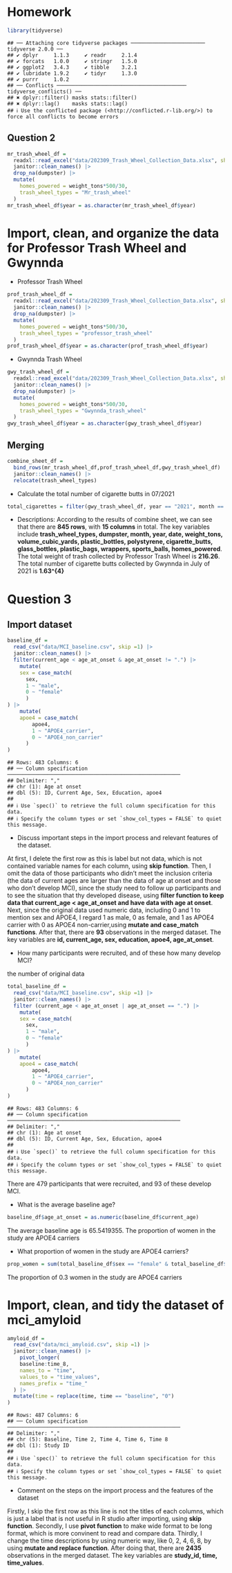 Homework
================

``` r
library(tidyverse)
```

    ## ── Attaching core tidyverse packages ──────────────────────── tidyverse 2.0.0 ──
    ## ✔ dplyr     1.1.3     ✔ readr     2.1.4
    ## ✔ forcats   1.0.0     ✔ stringr   1.5.0
    ## ✔ ggplot2   3.4.3     ✔ tibble    3.2.1
    ## ✔ lubridate 1.9.2     ✔ tidyr     1.3.0
    ## ✔ purrr     1.0.2     
    ## ── Conflicts ────────────────────────────────────────── tidyverse_conflicts() ──
    ## ✖ dplyr::filter() masks stats::filter()
    ## ✖ dplyr::lag()    masks stats::lag()
    ## ℹ Use the conflicted package (<http://conflicted.r-lib.org/>) to force all conflicts to become errors

## Question 2

``` r
mr_trash_wheel_df = 
  readxl::read_excel("data/202309_Trash_Wheel_Collection_Data.xlsx", sheet = 1, range = "A2:N586") |>
  janitor::clean_names() |> 
  drop_na(dumpster) |> 
  mutate(
    homes_powered = weight_tons*500/30,
    trash_wheel_types = "Mr_trash_wheel"
  )
mr_trash_wheel_df$year = as.character(mr_trash_wheel_df$year)
```

# Import, clean, and organize the data for Professor Trash Wheel and Gwynnda

- Professor Trash Wheel

``` r
prof_trash_wheel_df = 
  readxl::read_excel("data/202309_Trash_Wheel_Collection_Data.xlsx", sheet = 2, range = "A2:M108") |> 
  janitor::clean_names() |> 
  drop_na(dumpster) |> 
  mutate(
    homes_powered = weight_tons*500/30,
    trash_wheel_types = "professor_trash_wheel"
  )
prof_trash_wheel_df$year = as.character(prof_trash_wheel_df$year)
```

- Gwynnda Trash Wheel

``` r
gwy_trash_wheel_df = 
  readxl::read_excel("data/202309_Trash_Wheel_Collection_Data.xlsx", sheet = 4, range = "A2:L157") |> 
  janitor::clean_names() |> 
  drop_na(dumpster) |> 
  mutate(
    homes_powered = weight_tons*500/30,
    trash_wheel_types = "Gwynnda_trash_wheel"
  )
gwy_trash_wheel_df$year = as.character(gwy_trash_wheel_df$year)
```

## Merging

``` r
combine_sheet_df = 
  bind_rows(mr_trash_wheel_df,prof_trash_wheel_df,gwy_trash_wheel_df) |>
  janitor::clean_names() |> 
  relocate(trash_wheel_types)
```

- Calculate the total number of cigarette butts in 07/2021

``` r
total_cigarettes = filter(gwy_trash_wheel_df, year == "2021", month == "July")
```

- Descriptions: According to the results of combine sheet, we can see
  that there are **845 rows**, with **15 columns** in total. The key
  variables include **trash_wheel_types, dumpster, month, year, date,
  weight_tons, volume_cubic_yards, plastic_bottles, polystyrene,
  cigarette_butts, glass_bottles, plastic_bags, wrappers, sports_balls,
  homes_powered**. The total weight of trash collected by Professor
  Trash Wheel is **216.26**. The total number of cigarette butts
  collected by Gwynnda in July of 2021 is **1.63^{4}**

# Question 3

## Import dataset

``` r
baseline_df =
  read_csv("data/MCI_baseline.csv", skip =1) |> 
  janitor::clean_names() |> 
  filter(current_age < age_at_onset & age_at_onset != ".") |> 
    mutate(
    sex = case_match(
      sex,
      1 ~ "male",
      0 ~ "female"
      )
) |> 
    mutate(
    apoe4 = case_match(
        apoe4,
        1 ~ "APOE4_carrier",
        0 ~ "APOE4_non_carrier"
      )
)
```

    ## Rows: 483 Columns: 6
    ## ── Column specification ────────────────────────────────────────────────────────
    ## Delimiter: ","
    ## chr (1): Age at onset
    ## dbl (5): ID, Current Age, Sex, Education, apoe4
    ## 
    ## ℹ Use `spec()` to retrieve the full column specification for this data.
    ## ℹ Specify the column types or set `show_col_types = FALSE` to quiet this message.

- Discuss important steps in the import process and relevant features of
  the dataset.

At first, I delete the first row as this is label but not data, which is
not contained variable names for each column, using **skip function**.
Then, I omit the data of those participants who didn’t meet the
inclusion criteria (the data of current ages are larger than the data of
age at onset and those who don’t develop MCI), since the study need to
follow up participants and to see the situation that thy developed
disease, using **filter function to keep data that current_age \<
age_at_onset and have data with age at onset**. Next, since the original
data used numeric data, including 0 and 1 to mention sex and APOE4, I
regard 1 as male, 0 as female, and 1 as APOE4 carrier with 0 as APOE4
non-carrier,using **mutate and case_match functions**. After that, there
are **93** observations in the merged dataset. The key variables are
**id, current_age, sex, education, apoe4, age_at_onset**.

- How many participants were recruited, and of these how many develop
  MCI?

the number of original data

``` r
total_baseline_df =
  read_csv("data/MCI_baseline.csv", skip =1) |> 
  janitor::clean_names() |> 
  filter (current_age < age_at_onset | age_at_onset == ".") |> 
    mutate(
    sex = case_match(
      sex,
      1 ~ "male",
      0 ~ "female"
      )
) |> 
    mutate(
    apoe4 = case_match(
        apoe4,
        1 ~ "APOE4_carrier",
        0 ~ "APOE4_non_carrier"
      )
)
```

    ## Rows: 483 Columns: 6
    ## ── Column specification ────────────────────────────────────────────────────────
    ## Delimiter: ","
    ## chr (1): Age at onset
    ## dbl (5): ID, Current Age, Sex, Education, apoe4
    ## 
    ## ℹ Use `spec()` to retrieve the full column specification for this data.
    ## ℹ Specify the column types or set `show_col_types = FALSE` to quiet this message.

There are 479 participants that were recruited, and 93 of these develop
MCI.

- What is the average baseline age?

``` r
baseline_df$age_at_onset = as.numeric(baseline_df$current_age)
```

The average baseline age is 65.5419355. The proportion of women in the
study are APOE4 carriers

- What proportion of women in the study are APOE4 carriers?

``` r
prop_women = sum(total_baseline_df$sex == "female" & total_baseline_df$apoe4 == "APOE4_carrier") / sum(total_baseline_df$sex == "female")
```

The proportion of 0.3 women in the study are APOE4 carriers

# Import, clean, and tidy the dataset of mci_amyloid

``` r
amyloid_df =
  read_csv("data/mci_amyloid.csv", skip =1) |> 
  janitor::clean_names() |> 
    pivot_longer(
    baseline:time_8,
    names_to = "time",
    values_to = "time_values",
    names_prefix = "time_"
  ) |> 
  mutate(time = replace(time, time == "baseline", "0")
)
```

    ## Rows: 487 Columns: 6
    ## ── Column specification ────────────────────────────────────────────────────────
    ## Delimiter: ","
    ## chr (5): Baseline, Time 2, Time 4, Time 6, Time 8
    ## dbl (1): Study ID
    ## 
    ## ℹ Use `spec()` to retrieve the full column specification for this data.
    ## ℹ Specify the column types or set `show_col_types = FALSE` to quiet this message.

- Comment on the steps on the import process and the features of the
  dataset

Firstly, I skip the first row as this line is not the titles of each
columns, which is just a label that is not useful in R studio after
importing, using **skip function**. Secondly, I use **pivot function**
to make wide format to be long format, which is more convinent to read
and compare data. Thirdly, I change the time descriptions by using
numeric way, like 0, 2, 4, 6, 8, by using **mutate and replace
function**. After doing that, there are **2435** observations in the
merged dataset. The key variables are **study_id, time, time_values**.
